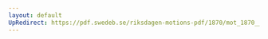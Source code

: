 ```yaml
---
layout: default
UpRedirect: https://pdf.swedeb.se/riksdagen-motions-pdf/1870/mot_1870__ak__00225/mot_1870__ak__00225_001.pdf
---
```

